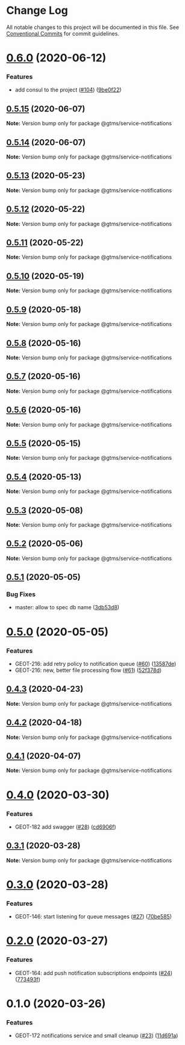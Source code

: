 # Change Log

All notable changes to this project will be documented in this file.
See [Conventional Commits](https://conventionalcommits.org) for commit guidelines.

# [0.6.0](https://github.com/mariusz-kabala/gtms-backend/compare/@gtms/service-notifications@0.5.15...@gtms/service-notifications@0.6.0) (2020-06-12)


### Features

* add consul to the project ([#104](https://github.com/mariusz-kabala/gtms-backend/issues/104)) ([9be0f22](https://github.com/mariusz-kabala/gtms-backend/commit/9be0f22bae6edcf4a605b8bfe40f9ac9078b289d))





## [0.5.15](https://github.com/mariusz-kabala/gtms-backend/compare/@gtms/service-notifications@0.5.14...@gtms/service-notifications@0.5.15) (2020-06-07)

**Note:** Version bump only for package @gtms/service-notifications





## [0.5.14](https://github.com/mariusz-kabala/gtms-backend/compare/@gtms/service-notifications@0.5.13...@gtms/service-notifications@0.5.14) (2020-06-07)

**Note:** Version bump only for package @gtms/service-notifications





## [0.5.13](https://github.com/mariusz-kabala/gtms-backend/compare/@gtms/service-notifications@0.5.12...@gtms/service-notifications@0.5.13) (2020-05-23)

**Note:** Version bump only for package @gtms/service-notifications





## [0.5.12](https://github.com/mariusz-kabala/gtms-backend/compare/@gtms/service-notifications@0.5.11...@gtms/service-notifications@0.5.12) (2020-05-22)

**Note:** Version bump only for package @gtms/service-notifications





## [0.5.11](https://github.com/mariusz-kabala/gtms-backend/compare/@gtms/service-notifications@0.5.10...@gtms/service-notifications@0.5.11) (2020-05-22)

**Note:** Version bump only for package @gtms/service-notifications





## [0.5.10](https://github.com/mariusz-kabala/gtms-backend/compare/@gtms/service-notifications@0.5.9...@gtms/service-notifications@0.5.10) (2020-05-19)

**Note:** Version bump only for package @gtms/service-notifications





## [0.5.9](https://github.com/mariusz-kabala/gtms-backend/compare/@gtms/service-notifications@0.5.8...@gtms/service-notifications@0.5.9) (2020-05-18)

**Note:** Version bump only for package @gtms/service-notifications





## [0.5.8](https://github.com/mariusz-kabala/gtms-backend/compare/@gtms/service-notifications@0.5.7...@gtms/service-notifications@0.5.8) (2020-05-16)

**Note:** Version bump only for package @gtms/service-notifications





## [0.5.7](https://github.com/mariusz-kabala/gtms-backend/compare/@gtms/service-notifications@0.5.6...@gtms/service-notifications@0.5.7) (2020-05-16)

**Note:** Version bump only for package @gtms/service-notifications





## [0.5.6](https://github.com/mariusz-kabala/gtms-backend/compare/@gtms/service-notifications@0.5.5...@gtms/service-notifications@0.5.6) (2020-05-16)

**Note:** Version bump only for package @gtms/service-notifications





## [0.5.5](https://github.com/mariusz-kabala/gtms-backend/compare/@gtms/service-notifications@0.5.4...@gtms/service-notifications@0.5.5) (2020-05-15)

**Note:** Version bump only for package @gtms/service-notifications





## [0.5.4](https://github.com/mariusz-kabala/gtms-backend/compare/@gtms/service-notifications@0.5.3...@gtms/service-notifications@0.5.4) (2020-05-13)

**Note:** Version bump only for package @gtms/service-notifications





## [0.5.3](https://github.com/mariusz-kabala/gtms-backend/compare/@gtms/service-notifications@0.5.2...@gtms/service-notifications@0.5.3) (2020-05-08)

**Note:** Version bump only for package @gtms/service-notifications





## [0.5.2](https://github.com/mariusz-kabala/gtms-backend/compare/@gtms/service-notifications@0.5.1...@gtms/service-notifications@0.5.2) (2020-05-06)

**Note:** Version bump only for package @gtms/service-notifications





## [0.5.1](https://github.com/mariusz-kabala/gtms-backend/compare/@gtms/service-notifications@0.5.0...@gtms/service-notifications@0.5.1) (2020-05-05)


### Bug Fixes

* master: allow to spec db name ([3db53d8](https://github.com/mariusz-kabala/gtms-backend/commit/3db53d8f6afb63a905cf72d67a1237ce2bf885ae))





# [0.5.0](https://github.com/mariusz-kabala/gtms-backend/compare/@gtms/service-notifications@0.4.3...@gtms/service-notifications@0.5.0) (2020-05-05)


### Features

* GEOT-216: add retry policy to notification queue ([#60](https://github.com/mariusz-kabala/gtms-backend/issues/60)) ([13587de](https://github.com/mariusz-kabala/gtms-backend/commit/13587de95c9e704936c6b2d08e4609ee4a2bf46b))
* GEOT-216: new, better file processing flow ([#61](https://github.com/mariusz-kabala/gtms-backend/issues/61)) ([52f378d](https://github.com/mariusz-kabala/gtms-backend/commit/52f378d26468fdb1bf3c8c6553e9b70ec43c609b))





## [0.4.3](https://github.com/mariusz-kabala/gtms-backend/compare/@gtms/service-notifications@0.4.2...@gtms/service-notifications@0.4.3) (2020-04-23)

**Note:** Version bump only for package @gtms/service-notifications





## [0.4.2](https://github.com/mariusz-kabala/gtms-backend/compare/@gtms/service-notifications@0.4.1...@gtms/service-notifications@0.4.2) (2020-04-18)

**Note:** Version bump only for package @gtms/service-notifications





## [0.4.1](https://github.com/mariusz-kabala/gtms-backend/compare/@gtms/service-notifications@0.4.0...@gtms/service-notifications@0.4.1) (2020-04-07)

**Note:** Version bump only for package @gtms/service-notifications





# [0.4.0](https://github.com/mariusz-kabala/gtms-backend/compare/@gtms/service-notifications@0.3.1...@gtms/service-notifications@0.4.0) (2020-03-30)


### Features

* GEOT-182 add swagger ([#28](https://github.com/mariusz-kabala/gtms-backend/issues/28)) ([cd6906f](https://github.com/mariusz-kabala/gtms-backend/commit/cd6906feecc6e5fddd2544207b4ec19f52dd2905))





## [0.3.1](https://github.com/mariusz-kabala/gtms-backend/compare/@gtms/service-notifications@0.3.0...@gtms/service-notifications@0.3.1) (2020-03-28)

**Note:** Version bump only for package @gtms/service-notifications





# [0.3.0](https://github.com/mariusz-kabala/gtms-backend/compare/@gtms/service-notifications@0.2.0...@gtms/service-notifications@0.3.0) (2020-03-28)


### Features

* GEOT-146: start listening for queue messages ([#27](https://github.com/mariusz-kabala/gtms-backend/issues/27)) ([70be585](https://github.com/mariusz-kabala/gtms-backend/commit/70be585f92940e724dda073b23e247470825442f))





# [0.2.0](https://github.com/mariusz-kabala/gtms-backend/compare/@gtms/service-notifications@0.1.0...@gtms/service-notifications@0.2.0) (2020-03-27)


### Features

* GEOT-164: add push notification subscriptions endpoints ([#24](https://github.com/mariusz-kabala/gtms-backend/issues/24)) ([773493f](https://github.com/mariusz-kabala/gtms-backend/commit/773493f7aee5a2e27fab6a3664acc3f2ead62590))





# 0.1.0 (2020-03-26)


### Features

* GEOT-172 notifications service and small cleanup ([#23](https://github.com/mariusz-kabala/gtms-backend/issues/23)) ([11d691a](https://github.com/mariusz-kabala/gtms-backend/commit/11d691a5b5348a4c9e882659965cd9e6db5066d9))
